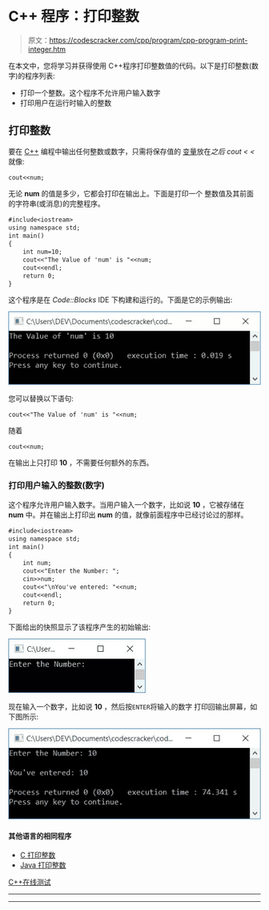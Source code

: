 # C++ 程序：打印整数

> 原文：<https://codescracker.com/cpp/program/cpp-program-print-integer.htm>

在本文中，您将学习并获得使用 C++程序打印整数值的代码。以下是打印整数(数字)的程序列表:

*   打印一个整数。这个程序不允许用户输入数字
*   打印用户在运行时输入的整数

## 打印整数

要在 [C++](/cpp/index.htm) 编程中输出任何整数或数字，只需将保存值的 [变量](/cpp/cpp-variables.htm)放在*之后 cout < <* 就像:

```
cout<<num;
```

无论 **num** 的值是多少，它都会打印在输出上。下面是打印一个 整数值及其前面的字符串(或消息)的完整程序。

```
#include<iostream>
using namespace std;
int main()
{
    int num=10;
    cout<<"The Value of 'num' is "<<num;
    cout<<endl;
    return 0;
}
```

这个程序是在 *Code::Blocks* IDE 下构建和运行的。下面是它的示例输出:

![C++ program print integer](img/ba253bb2e67775befe7fd565380ada7c.png)

您可以替换以下语句:

```
cout<<"The Value of 'num' is "<<num;
```

随着

```
cout<<num;
```

在输出上只打印 **10** ，不需要任何额外的东西。

### 打印用户输入的整数(数字)

这个程序允许用户输入数字。当用户输入一个数字，比如说 **10** ，它被存储在 **num** 中。并在输出上打印出 **num** 的值，就像前面程序中已经讨论过的那样。

```
#include<iostream>
using namespace std;
int main()
{
    int num;
    cout<<"Enter the Number: ";
    cin>>num;
    cout<<"\nYou've entered: "<<num;
    cout<<endl;
    return 0;
}
```

下面给出的快照显示了该程序产生的初始输出:

![print integer entered by user c++](img/f9c7f27a6cbd16585c1b8e4ed72f984b.png)

现在输入一个数字，比如说 **10** ，然后按`ENTER`将输入的数字 打印回输出屏幕，如下图所示:

![c++ print number entered by user](img/e187a8a4b929865d8a18d72f26ec3be5.png)

#### 其他语言的相同程序

*   [C 打印整数](/c/program/c-program-print-integer.htm)
*   [Java 打印整数](/java/program/java-program-print-integer.htm)

[C++在线测试](/exam/showtest.php?subid=3)

* * *

* * *